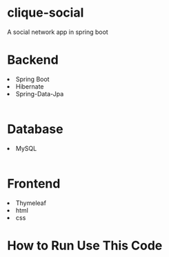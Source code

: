 # clique-social
A social network app in spring boot

# Backend
<li>Spring Boot </li>
<li>Hibernate</li>
<li>Spring-Data-Jpa</li><br>

# Database
<li>MySQL</li><br>

# Frontend
<li>Thymeleaf</li>
<li>html</li>
<li>css</li>

# How to Run Use This Code


